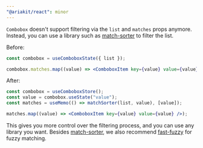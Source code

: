 ```yaml
---
"@ariakit/react": minor
---
```


`Combobox` doesn't support filtering via the `list` and `matches` props anymore. Instead, you can use a library such as [match-sorter](https://github.com/kentcdodds/match-sorter) to filter the list.

Before:

```jsx
const combobox = useComboboxState({ list });

combobox.matches.map((value) => <ComboboxItem key={value} value={value} />);
```

After:

```jsx
const combobox = useComboboxStore();
const value = combobox.useState("value");
const matches = useMemo(() => matchSorter(list, value), [value]);

matches.map((value) => <ComboboxItem key={value} value={value} />);
```

This gives you more control over the filtering process, and you can use any library you want. Besides [match-sorter](https://github.com/kentcdodds/match-sorter), we also recommend [fast-fuzzy](https://github.com/EthanRutherford/fast-fuzzy) for fuzzy matching.
